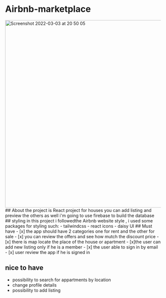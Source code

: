 # Airbnb-marketplace
<img width="607" alt="Screenshot 2022-03-03 at 20 50 05" src="https://user-images.githubusercontent.com/85104423/156643032-0e9eefe8-739b-4cc1-b3bc-9d2e0dee0108.png">
## About the project 
is React project for houses you can add listing and preview the others as well 
i'm going to use firebase to build the database 
## styling 
in this project i followedthe Airbnb website style , i used some packages for styling such:
- tailwindcss
- react icons
- daisy UI 
 ## Must have 
- [x] the app should have 2 categories one for rent and the other for sale
- [x] you can review the offers and see how mutch the discount price
- [x] there is map locate the place of the house or apartment 
- [x]the user can add new listing  only if he is a member 
- [x] the user able to sign in by email  
- [x] user review the app if he is signed in 
 

 

## nice to have 
- possibility to search for appartments by location
- change profile details
- possibility to add listing

 
 

